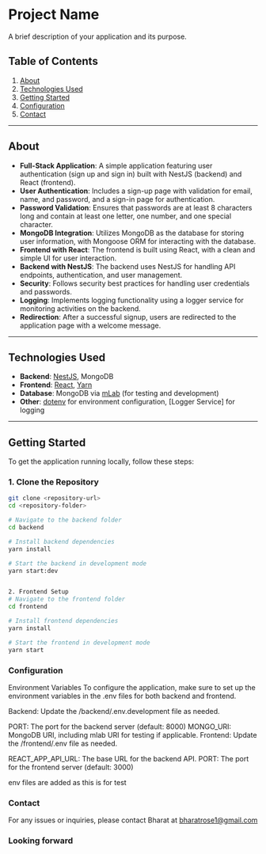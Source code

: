# Project Name

A brief description of your application and its purpose.

## Table of Contents

1. [About](#about)
2. [Technologies Used](#technologies-used)
3. [Getting Started](#getting-started)
4. [Configuration](#configuration)
8. [Contact](#contact)

---

## About

- **Full-Stack Application**: A simple application featuring user authentication (sign up and sign in) built with NestJS (backend) and React (frontend).
- **User Authentication**: Includes a sign-up page with validation for email, name, and password, and a sign-in page for authentication.
- **Password Validation**: Ensures that passwords are at least 8 characters long and contain at least one letter, one number, and one special character.
- **MongoDB Integration**: Utilizes MongoDB as the database for storing user information, with Mongoose ORM for interacting with the database.
- **Frontend with React**: The frontend is built using React, with a clean and simple UI for user interaction.
- **Backend with NestJS**: The backend uses NestJS for handling API endpoints, authentication, and user management.
- **Security**: Follows security best practices for handling user credentials and passwords.
- **Logging**: Implements logging functionality using a logger service for monitoring activities on the backend.
- **Redirection**: After a successful signup, users are redirected to the application page with a welcome message.

---

## Technologies Used

- **Backend**: [NestJS](https://nestjs.com/), MongoDB
- **Frontend**: [React](https://reactjs.org/), [Yarn](https://yarnpkg.com/)
- **Database**: MongoDB via [mLab](https://mlab.com/) (for testing and development)
- **Other**: [dotenv](https://www.npmjs.com/package/dotenv) for environment configuration, [Logger Service] for logging

---

## Getting Started

To get the application running locally, follow these steps:

### 1. Clone the Repository

```bash
git clone <repository-url>
cd <repository-folder>

# Navigate to the backend folder
cd backend

# Install backend dependencies
yarn install

# Start the backend in development mode
yarn start:dev


2. Frontend Setup
# Navigate to the frontend folder
cd frontend

# Install frontend dependencies
yarn install

# Start the frontend in development mode
yarn start

```

### Configuration
Environment Variables
To configure the application, make sure to set up the environment variables in the .env files for both backend and frontend.

Backend: Update the /backend/.env.development file as needed.

PORT: The port for the backend server (default: 8000)
MONGO_URI: MongoDB URI, including mlab URI for testing if applicable.
Frontend: Update the /frontend/.env file as needed.

REACT_APP_API_URL: The base URL for the backend API.
PORT: The port for the frontend server (default: 3000)

env files are added as this is for test 


### Contact
For any issues or inquiries, please contact Bharat at bharatrose1@gmail.com

### Looking forward 
